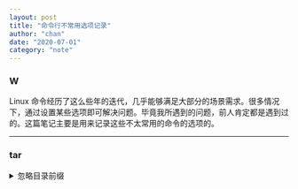 ```yaml
---
layout: post
title: "命令行不常用选项记录"
author: "chan"
date: "2020-07-01"
category: "note"
---
```


### W

Linux 命令经历了这么些年的迭代，几乎能够满足大部分的场景需求。很多情况下，通过设置某些选项即可解决问题。毕竟我所遇到的问题，前人肯定都是遇到过的。这篇笔记主要是用来记录这些不太常用的命令的选项的。

---

### tar

<details>
  <summary>忽略目录前缀</summary>
  问题：当指定了要打包的目录的完整路径时，在打包之后这个路径的目录结构会被保留下来。如果想只保留最后一级目录，可以通过 -C 选项。

```shell
  $ tar -czf target.tar.gz -C /xxx/xxx target
```

`-C` 指定目录前缀

</details>



